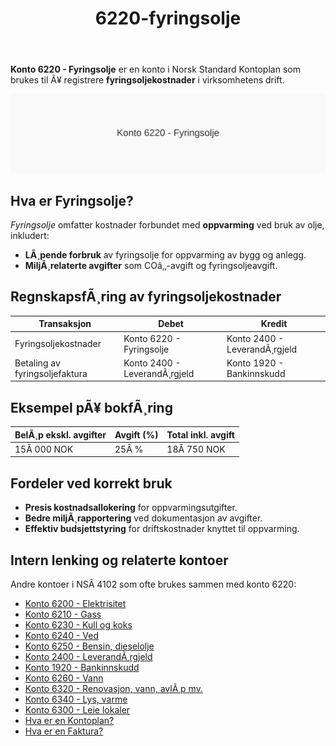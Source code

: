 ﻿---
title: "6220-fyringsolje"
meta_title: "6220-fyringsolje"
meta_description: '**Konto 6220 - Fyringsolje** er en konto i Norsk Standard Kontoplan som brukes til Ã¥ registrere **fyringsoljekostnader** i virksomhetens drift.'
slug: 6220-fyringsolje
type: blog
layout: pages/single
---

**Konto 6220 - Fyringsolje** er en konto i Norsk Standard Kontoplan som brukes til Ã¥ registrere **fyringsoljekostnader** i virksomhetens drift.

![Illustrasjon av konto 6220 Fyringsolje](6220-fyringsolje-image.svg)

## Hva er Fyringsolje?

*Fyringsolje* omfatter kostnader forbundet med **oppvarming** ved bruk av olje, inkludert:

* **LÃ¸pende forbruk** av fyringsolje for oppvarming av bygg og anlegg.
* **MiljÃ¸relaterte avgifter** som COâ‚‚-avgift og fyringsoljeavgift.

## RegnskapsfÃ¸ring av fyringsoljekostnader

| Transaksjon                      | Debet                         | Kredit                       |
|----------------------------------|-------------------------------|------------------------------|
| Fyringsoljekostnader             | Konto 6220 - Fyringsolje      | Konto 2400 - LeverandÃ¸rgjeld |
| Betaling av fyringsoljefaktura   | Konto 2400 - LeverandÃ¸rgjeld  | Konto 1920 - Bankinnskudd    |

## Eksempel pÃ¥ bokfÃ¸ring

| BelÃ¸p ekskl. avgifter | Avgift (%) | Total inkl. avgift |
|-----------------------|------------|--------------------|
| 15Â 000 NOK            | 25Â %       | 18Â 750 NOK         |

## Fordeler ved korrekt bruk

* **Presis kostnadsallokering** for oppvarmingsutgifter.
* **Bedre miljÃ¸rapportering** ved dokumentasjon av avgifter.
* **Effektiv budsjettstyring** for driftskostnader knyttet til oppvarming.

## Intern lenking og relaterte kontoer

Andre kontoer i NSÂ 4102 som ofte brukes sammen med konto 6220:

* [Konto 6200 - Elektrisitet](/blogs/kontoplan/6200-elektrisitet "Konto 6200 - Elektrisitet")
* [Konto 6210 - Gass](/blogs/kontoplan/6210-gass "Konto 6210 - Gass")
* [Konto 6230 - Kull og koks](/blogs/kontoplan/6230-kull-koks "Konto 6230 - Kull og koks")
* [Konto 6240 - Ved](/blogs/kontoplan/6240-ved "Konto 6240 - Ved")
* [Konto 6250 - Bensin, dieselolje](/blogs/kontoplan/6250-bensin-dieselolje "Konto 6250 - Bensin, dieselolje")
* [Konto 2400 - LeverandÃ¸rgjeld](/blogs/kontoplan/2400-leverandorgjeld "Konto 2400 - LeverandÃ¸rgjeld")
* [Konto 1920 - Bankinnskudd](/blogs/kontoplan/1920-bankinnskudd "Konto 1920 - Bankinnskudd")
* [Konto 6260 - Vann](/blogs/kontoplan/6260-vann "Konto 6260 - Vann")
* [Konto 6320 - Renovasjon, vann, avlÃ¸p mv.](/blogs/kontoplan/6320-renovasjon-vann-avlop-mv "Konto 6320 - Renovasjon, vann, avlÃ¸p mv.")
* [Konto 6340 - Lys, varme](/blogs/kontoplan/6340-lys-varme "Konto 6340 - Lys, varme")
* [Konto 6300 - Leie lokaler](/blogs/kontoplan/6300-leie-lokaler "Konto 6300 - Leie lokaler")
* [Hva er en Kontoplan?](/blogs/regnskap/hva-er-kontoplan "Hva er en Kontoplan? Komplett Guide til Kontoplaner i Norsk Regnskap")
* [Hva er en Faktura?](/blogs/regnskap/hva-er-en-faktura "Hva er en Faktura? En Guide til Norske Fakturakrav")
